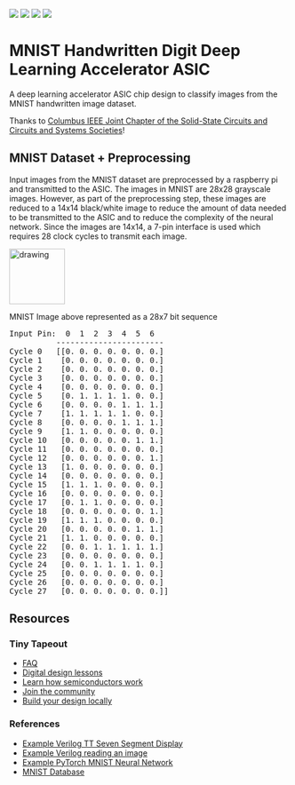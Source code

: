 ![](../../workflows/gds/badge.svg) ![](../../workflows/docs/badge.svg) ![](../../workflows/test/badge.svg) ![](../../workflows/fpga/badge.svg)

# MNIST Handwritten Digit Deep Learning Accelerator ASIC
A deep learning accelerator ASIC chip design to classify images from the MNIST handwritten image dataset.

Thanks to [Columbus IEEE Joint Chapter of the Solid-State Circuits and Circuits and Systems Societies](https://r2.ieee.org/columbus-ssccas/)!

## MNIST Dataset + Preprocessing
Input images from the MNIST dataset are preprocessed by a raspberry pi and transmitted to the ASIC. The images in MNIST are 28x28 grayscale images. However, as part of the preprocessing step, these images are reduced to a 14x14 black/white image to reduce the amount of data needed to be transmitted to the ASIC and to reduce the complexity of the neural network. Since the images are 14x14, a 7-pin interface is used which requires 28 clock cycles to transmit each image.


<img src="https://github.com/estods3/mnist_accelerator/blob/main/docs/real_image0.png" title="Example MNIST Image Reduced to 14x14 Black/White Pixels" alt="drawing" width="100"/>

MNIST Image above represented as a 28x7 bit sequence
<pre>
Input Pin:  0  1  2  3  4  5  6
          -----------------------
Cycle 0   [[0. 0. 0. 0. 0. 0. 0.]
Cycle 1    [0. 0. 0. 0. 0. 0. 0.]
Cycle 2    [0. 0. 0. 0. 0. 0. 0.]
Cycle 3    [0. 0. 0. 0. 0. 0. 0.]
Cycle 4    [0. 0. 0. 0. 0. 0. 0.]
Cycle 5    [0. 1. 1. 1. 1. 0. 0.]
Cycle 6    [0. 0. 0. 0. 1. 1. 1.]
Cycle 7    [1. 1. 1. 1. 1. 0. 0.]
Cycle 8    [0. 0. 0. 0. 1. 1. 1.]
Cycle 9    [1. 1. 0. 0. 0. 0. 0.]
Cycle 10   [0. 0. 0. 0. 0. 1. 1.]
Cycle 11   [0. 0. 0. 0. 0. 0. 0.]
Cycle 12   [0. 0. 0. 0. 0. 0. 1.]
Cycle 13   [1. 0. 0. 0. 0. 0. 0.]
Cycle 14   [0. 0. 0. 0. 0. 0. 0.]
Cycle 15   [1. 1. 1. 0. 0. 0. 0.]
Cycle 16   [0. 0. 0. 0. 0. 0. 0.]
Cycle 17   [0. 1. 1. 0. 0. 0. 0.]
Cycle 18   [0. 0. 0. 0. 0. 0. 1.]
Cycle 19   [1. 1. 1. 0. 0. 0. 0.]
Cycle 20   [0. 0. 0. 0. 0. 1. 1.]
Cycle 21   [1. 1. 0. 0. 0. 0. 0.]
Cycle 22   [0. 0. 1. 1. 1. 1. 1.]
Cycle 23   [0. 0. 0. 0. 0. 0. 0.]
Cycle 24   [0. 0. 1. 1. 1. 1. 0.]
Cycle 25   [0. 0. 0. 0. 0. 0. 0.]
Cycle 26   [0. 0. 0. 0. 0. 0. 0.]
Cycle 27   [0. 0. 0. 0. 0. 0. 0.]]
</pre>



## Resources

### Tiny Tapeout
- [FAQ](https://tinytapeout.com/faq/)
- [Digital design lessons](https://tinytapeout.com/digital_design/)
- [Learn how semiconductors work](https://tinytapeout.com/siliwiz/)
- [Join the community](https://tinytapeout.com/discord)
- [Build your design locally](https://www.tinytapeout.com/guides/local-hardening/)

### References
- [Example Verilog TT Seven Segment Display](https://github.com/TinyTapeout/tt05-verilog-demo/blob/main/src/tt_um_seven_segment_seconds.v)
- [Example Verilog reading an image](https://www.edaboard.com/threads/reading-image-file-in-verilog.268155/)
- [Example PyTorch MNIST Neural Network](https://github.com/pytorch/examples/blob/main/mnist/main.py)
- [MNIST Database](https://www.kaggle.com/datasets/hojjatk/mnist-dataset)
